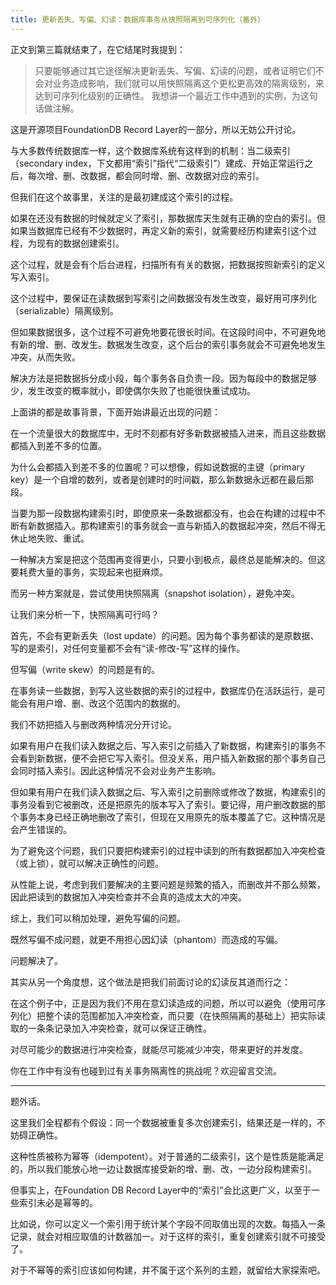 ```yaml
---
title: 更新丢失、写偏、幻读：数据库事务从快照隔离到可序列化（番外）
---
```


正文到第三篇就结束了，在它结尾时我提到：
> 只要能够通过其它途径解决更新丢失、写偏、幻读的问题，或者证明它们不会对业务造成影响，我们就可以用快照隔离这个更松更高效的隔离级别，来达到可序列化级别的正确性。
我想讲一个最近工作中遇到的实例，为这句话做注解。

这是开源项目FoundationDB Record Layer的一部分，所以无妨公开讨论。

与大多数传统数据库一样，这个数据库系统有这样到的机制：当二级索引（secondary index，下文都用“索引”指代“二级索引”）建成、开始正常运行之后，每次增、删、改数据，都会同时增、删、改数据对应的索引。

但我们在这个故事里，关注的是最初建成这个索引的过程。

如果在还没有数据的时候就定义了索引，那数据库天生就有正确的空白的索引。但如果当数据库已经有不少数据时，再定义新的索引，就需要经历构建索引这个过程，为现有的数据创建索引。

这个过程，就是会有个后台进程，扫描所有有关的数据，把数据按照新索引的定义写入索引。

这个过程中，要保证在读数据到写索引之间数据没有发生改变，最好用可序列化（serializable）隔离级别。

但如果数据很多，这个过程不可避免地要花很长时间。在这段时间中，不可避免地有新的增、删、改发生。数据发生改变，这个后台的索引事务就会不可避免地发生冲突，从而失败。

解决方法是把数据拆分成小段，每个事务各自负责一段。因为每段中的数据足够少，发生改变的概率就小，即使偶尔失败了也能很快重试成功。

上面讲的都是故事背景，下面开始讲最近出现的问题：

在一个流量很大的数据库中，无时不刻都有好多新数据被插入进来，而且这些数据都插入到差不多的位置。

为什么会都插入到差不多的位置呢？可以想像，假如说数据的主键（primary key）是一个自增的数列，或者是创建时的时间戳，那么新数据永远都在最后那段。

当要为那一段数据构建索引时，即使原来一条数据都没有，也会在构建的过程中不断有新数据插入。那构建索引的事务就会一直与新插入的数据起冲突，然后不得无休止地失败、重试。

一种解决方案是把这个范围再变得更小，只要小到极点，最终总是能解决的。但这要耗费大量的事务，实现起来也挺麻烦。

而另一种方案就是，尝试使用快照隔离（snapshot isolation），避免冲突。

让我们来分析一下，快照隔离可行吗？



首先，不会有更新丢失（lost update）的问题。因为每个事务都读的是原数据、写的是索引，对任何变量都不会有“读-修改-写”这样的操作。

但写偏（write skew）的问题是有的。

在事务读一些数据，到写入这些数据的索引的过程中，数据库仍在活跃运行，是可能会有用户增、删、改这个范围内的数据的。

我们不妨把插入与删改两种情况分开讨论。

如果有用户在我们读入数据之后、写入索引之前插入了新数据，构建索引的事务不会看到新数据，便不会把它写入索引。但没关系，用户插入新数据的那个事务自己会同时插入索引。因此这种情况不会对业务产生影响。

但如果有用户在我们读入数据之后、写入索引之前删除或修改了数据，构建索引的事务没看到它被删改，还是把原先的版本写入了索引。要记得，用户删改数据的那个事务本身已经正确地删改了索引，但现在又用原先的版本覆盖了它。这种情况是会产生错误的。

为了避免这个问题，我们只要把构建索引的过程中读到的所有数据都加入冲突检查（或上锁），就可以解决正确性的问题。

从性能上说，考虑到我们要解决的主要问题是频繁的插入，而删改并不那么频繁，因此把读到的数据加入冲突检查并不会真的造成太大的冲突。

综上，我们可以稍加处理，避免写偏的问题。

既然写偏不成问题，就更不用担心因幻读（phantom）而造成的写偏。

问题解决了。

其实从另一个角度想，这个做法是把我们前面讨论的幻读反其道而行之：

在这个例子中，正是因为我们不用在意幻读造成的问题，所以可以避免（使用可序列化）把整个读的范围都加入冲突检查，而只要（在快照隔离的基础上）把实际读取的一条条记录加入冲突检查，就可以保证正确性。

对尽可能少的数据进行冲突检查，就能尽可能减少冲突，带来更好的并发度。

你在工作中有没有也碰到过有关事务隔离性的挑战呢？欢迎留言交流。

---

题外话。

这里我们全程都有个假设：同一个数据被重复多次创建索引，结果还是一样的，不妨碍正确性。

这种性质被称为幂等（idempotent）。对于普通的二级索引，这个是性质是能满足的，所以我们能放心地一边让数据库接受新的增、删、改，一边分段构建索引。

但事实上，在Foundation DB Record Layer中的“索引”会比这更广义，以至于一些索引未必是幂等的。

比如说，你可以定义一个索引用于统计某个字段不同取值出现的次数。每插入一条记录，就会对相应取值的计数器加一。对于这样的索引，重复创建索引就不可接受了。

对于不幂等的索引应该如何构建，并不属于这个系列的主题，就留给大家探索吧。
